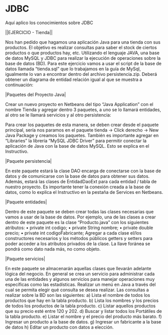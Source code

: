 # JDBC
Aquí aplico los conocimientos sobre JDBC

||EJERCICIO - Tienda||

Nos han pedido que hagamos una aplicación Java para una tienda con sus
productos. El objetivo es realizar consultas para saber el stock de ciertos productos
o que productos hay, etc. Utilizando el lenguaje JAVA, una base de datos MySQL y
JDBC para realizar la ejecución de operaciones sobre la base de datos (BD).
Para este ejercicio vamos a usar el script de la base de datos llamada “tienda.sql” que
lo trabajamos en la guía de MySql, igualmente lo van a encontrar dentro del archivo
persistencia.zip. Deberá obtener un diagrama de entidad relación igual al que se
muestra a continuación:

|Paquetes del Proyecto Java|

Crear un nuevo proyecto en Netbeans del tipo “Java Application” con el nombre
Tienda y agregar dentro 3 paquetes, a uno se lo llamará entidades, al otro se le
llamará servicios y al otro persistencia:

Para crear los paquetes de esta manera, se deben crear desde el paquete principal,
sería nos paramos en el paquete tienda -> Click derecho -> New Java Package y
creamos los paquetes. También es importante agregar en “Libraries” la librería
“MySQL JDBC Driver” para permitir conectar la aplicación de Java con la base de
datos MySQL. Esto se explica en el Instructivo.

|Paquete persistencia|

En este paquete estará la clase DAO encarga de conectarse con la base de datos y
de comunicarse con la base de datos para obtener sus datos. Además, estará las
clases de EntidadDaoExt para cada entidad / tabla de nuestro proyecto.
Es importante tener la conexión creada a la base de datos, como lo explica el
Instructivo en la pestaña de Services en Netbeans.

|Paquete entidades|

Dentro de este paquete se deben crear todas las clases necesarias que vamos a usar
de la base de datos. Por ejemplo, una de las clases a crear dentro de este paquete
es la clase “Producto.java” con los siguientes atributos:
• private int codigo;
• private String nombre;
• private double precio;
• private int codigoFabricante;
Agregar a cada clase el/los constructores necesarios y los métodos públicos getters
y setters para poder acceder a los atributos privados de la clase. La llave foránea se
pondrá como dato nada más, no como objeto.


|Paquete servicios|

En este paquete se almacenarán aquellas clases que llevarán adelante lógica del
negocio. En general se crea un servicio para administrar cada una de las entidades
y algunos servicios para manejar operaciones muy específicas como las estadísticas.
Realizar un menú en Java a través del cual se permita elegir qué consulta se desea
realizar. Las consultas a realizar sobre la BD son las siguientes:
a) Lista el nombre de todos los productos que hay en la tabla producto.
b) Lista los nombres y los precios de todos los productos de la tabla producto.
c) Listar aquellos productos que su precio esté entre 120 y 202.
d) Buscar y listar todos los Portátiles de la tabla producto.
e) Listar el nombre y el precio del producto más barato.
f) Ingresar un producto a la base de datos.
g) Ingresar un fabricante a la base de datos
h) Editar un producto con datos a elección.
